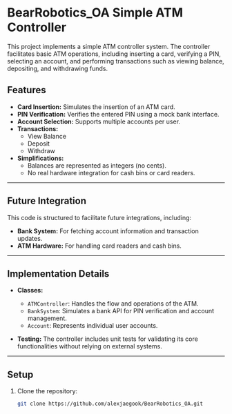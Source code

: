 # BearRobotics_OA Simple ATM Controller

This project implements a simple ATM controller system. The controller facilitates basic ATM operations, including inserting a card, verifying a PIN, selecting an account, and performing transactions such as viewing balance, depositing, and withdrawing funds.

## Features

- **Card Insertion:** Simulates the insertion of an ATM card.
- **PIN Verification:** Verifies the entered PIN using a mock bank interface.
- **Account Selection:** Supports multiple accounts per user.
- **Transactions:**
  - View Balance
  - Deposit
  - Withdraw
- **Simplifications:**
  - Balances are represented as integers (no cents).
  - No real hardware integration for cash bins or card readers.

---

## Future Integration

This code is structured to facilitate future integrations, including:
- **Bank System:** For fetching account information and transaction updates.
- **ATM Hardware:** For handling card readers and cash bins.

---

## Implementation Details

- **Classes:**
  - `ATMController`: Handles the flow and operations of the ATM.
  - `BankSystem`: Simulates a bank API for PIN verification and account management.
  - `Account`: Represents individual user accounts.

- **Testing:** The controller includes unit tests for validating its core functionalities without relying on external systems.

---

## Setup

1. Clone the repository:
   ```bash
   git clone https://github.com/alexjaegook/BearRobotics_OA.git
